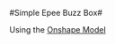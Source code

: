#Simple Epee Buzz Box#

Using the [Onshape Model](https://cad.onshape.com/documents/caa25bbd361f540a6c95e193/w/327b5e5f2989461e9d253bcf/e/866c58f82fb2293be04ecd76?renderMode=0&uiState=66a2e39a2614bc00d85ad942)

